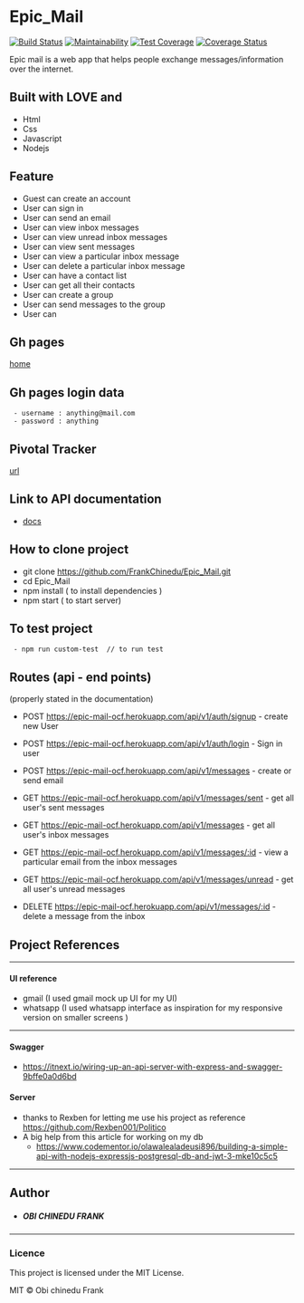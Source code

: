 # Epic_Mail

[![Build Status](https://travis-ci.com/FrankChinedu/Epic_Mail.svg?branch=develop)](https://travis-ci.com/FrankChinedu/Epic_Mail) [![Maintainability](https://api.codeclimate.com/v1/badges/a8a3d82521d45a6701e7/maintainability)](https://codeclimate.com/github/FrankChinedu/Epic_Mail/maintainability)   [![Test Coverage](https://api.codeclimate.com/v1/badges/a8a3d82521d45a6701e7/test_coverage)](https://codeclimate.com/github/FrankChinedu/Epic_Mail/test_coverage)  [![Coverage Status](https://coveralls.io/repos/github/FrankChinedu/Epic_Mail/badge.svg?branch=develop)](https://coveralls.io/github/FrankChinedu/Epic_Mail?branch=develop)



Epic mail is a web app that helps people exchange
messages/information over the internet.

## Built with LOVE and
 - Html
 - Css
 - Javascript
 - Nodejs

## Feature
- Guest can create an account
- User can sign in
- User can send an email
- User can view inbox messages
- User can view unread inbox messages
- User can view sent messages
- User can view a particular inbox message
- User can delete a particular inbox message
- User can have a contact list
- User can get all their contacts 
- User can create a group
- User can send messages to the group
- User can


## Gh pages
[home](https://frankchinedu.github.io/Epic_Mail/UI/index.html)

## Gh pages login data 
```
 - username : anything@mail.com
 - password : anything
```

## Pivotal Tracker
  [url](https://www.pivotaltracker.com/n/projects/2315126)

## Link to API documentation
 - [docs](https://epic-mail-ocf.herokuapp.com/api-docs)

## How to clone project 
 - git clone https://github.com/FrankChinedu/Epic_Mail.git
 - cd Epic_Mail
 - npm install ( to install dependencies )
 - npm start ( to start server)

## To test project
```
 - npm run custom-test  // to run test
```
## Routes (api - end points)
 (properly stated in the documentation)

- POST  https://epic-mail-ocf.herokuapp.com/api/v1/auth/signup - create new User

- POST https://epic-mail-ocf.herokuapp.com/api/v1/auth/login - Sign in user

- POST https://epic-mail-ocf.herokuapp.com/api/v1/messages - create or send email

- GET https://epic-mail-ocf.herokuapp.com/api/v1/messages/sent - get all user's sent messages

- GET https://epic-mail-ocf.herokuapp.com/api/v1/messages - get all user's inbox messages

- GET https://epic-mail-ocf.herokuapp.com/api/v1/messages/:id - view a particular email from the inbox messages

- GET https://epic-mail-ocf.herokuapp.com/api/v1/messages/unread - get all user's unread messages

- DELETE https://epic-mail-ocf.herokuapp.com/api/v1/messages/:id - delete a message from the inbox

## Project References
 - - -
#### UI reference
 - gmail (I used gmail mock up UI for my UI)
 - whatsapp (I used whatsapp interface as inspiration for my responsive version on smaller screens )
- - -

#### Swagger 
 - https://itnext.io/wiring-up-an-api-server-with-express-and-swagger-9bffe0a0d6bd

#### Server
 - thanks to Rexben for letting me use his project as reference https://github.com/Rexben001/Politico
 - A big help from this article for working on my db 
   - https://www.codementor.io/olawalealadeusi896/building-a-simple-api-with-nodejs-expressjs-postgresql-db-and-jwt-3-mke10c5c5

---
## Author

- ##### OBI CHINEDU FRANK 
---

### Licence
This project is licensed under the MIT License.

MIT © Obi chinedu Frank
